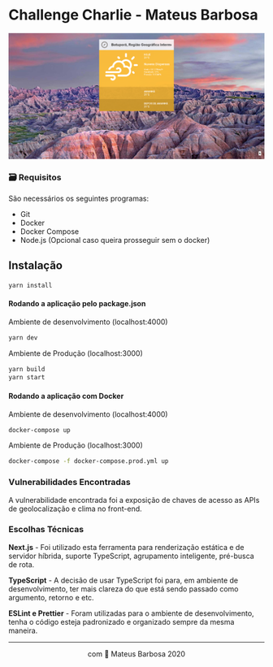 # Challenge Charlie - Mateus Barbosa

![](./printshot.png)

### 🗃 Requisitos

São necessários os seguintes programas:

- Git
- Docker
- Docker Compose
- Node.js (Opcional caso queira prosseguir sem o docker)

## Instalação

```sh
yarn install
```

#### Rodando a aplicação pelo package.json

Ambiente de desenvolvimento (localhost:4000)

```sh
yarn dev
```

Ambiente de Produção (localhost:3000)

```sh
yarn build
yarn start
```

#### Rodando a aplicação com Docker

Ambiente de desenvolvimento (localhost:4000)

```sh
docker-compose up
```

Ambiente de Produção (localhost:3000)

```sh
docker-compose -f docker-compose.prod.yml up
```

### Vulnerabilidades Encontradas

A vulnerabilidade encontrada foi a exposição de chaves de acesso as APIs de geolocalização e clima no front-end.

### Escolhas Técnicas

**Next.js** - Foi utilizado esta ferramenta para renderização estática e de servidor híbrida, suporte TypeScript, agrupamento inteligente, pré-busca de rota.

**TypeScript** - A decisão de usar TypeScript foi para, em ambiente de desenvolvimento, ter mais clareza do que está sendo passado como argumento, retorno e etc. 

**ESLint e Prettier** - Foram utilizadas para o ambiente de desenvolvimento, tenha o código esteja padronizado e organizado sempre da mesma maneira.

<hr/>

<p align="center">
    com 🦎 Mateus Barbosa 2020
</p>